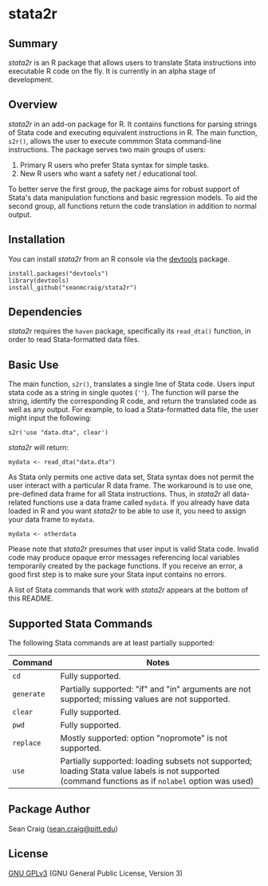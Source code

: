 # stata2r

## Summary
*stata2r* is an R package that allows users to translate Stata instructions into executable R code on the fly. It is currently in an alpha stage of development.

## Overview
*stata2r* in an add-on package for R. It contains functions for parsing strings of Stata code and executing equivalent instructions in R. The main function, `s2r()`, allows the user to execute commmon Stata command-line instructions. The package serves two main groups of users:

1. Primary R users who prefer Stata syntax for simple tasks.
2. New R users who want a safety net / educational tool.

To better serve the first group, the package aims for robust support of Stata's data manipulation functions and basic regression models. To aid the second group, all functions return the code translation in addition to normal output.

## Installation
You can install *stata2r* from an R console via the [devtools](https://github.com/hadley/devtools) package.
~~~~
install.packages("devtools")
library(devtools)
install_github("seanmcraig/stata2r")
~~~~

## Dependencies
*stata2r* requires the `haven` package, specifically its `read_dta()` function, in order to read Stata-formatted data files.

## Basic Use
The main function, `s2r()`, translates a single line of Stata code. Users input stata code as a string in single quotes (`''`). The function will parse the string, identify the corresponding R code, and return the translated code as well as any output. For example, to load a Stata-formatted data file, the user might input the following:
~~~~
s2r('use "data.dta", clear')
~~~~
*stata2r* will return:
~~~~
mydata <- read_dta("data.dta")
~~~~

As Stata only permits one active data set, Stata syntax does not permit the user interact with a particular R data frame. The workaround is to use one, pre-defined data frame for all Stata instructions. Thus, in *stata2r* all data-related functions use a data frame called `mydata`. If you already have data loaded in R and you want *stata2r* to be able to use it, you need to assign your data frame to `mydata`.
~~~~
mydata <- otherdata
~~~~

Please note that *stata2r* presumes that user input is valid Stata code. Invalid code may produce opaque error messages referencing local variables temporarily created by the package functions. If you receive an error, a good first step is to make sure your Stata input contains no errors.

A list of Stata commands that work with *stata2r* appears at the bottom of this README.


## Supported Stata Commands
The following Stata commands are at least partially supported:

Command | Notes
--- | ---
`cd` | Fully supported.
`generate` | Partially supported: "if" and "in" arguments are not supported; missing values are not supported.
`clear` | Fully supported.
`pwd` | Fully supported.
`replace` | Mostly supported: option "nopromote" is not supported.
`use` | Partially supported: loading subsets not supported; loading Stata value labels is not supported (command functions as if `nolabel` option was used)

## Package Author
Sean Craig ([sean.craig@pitt.edu](mailto:sean.craig@pitt.edu))

## License
[GNU GPLv3](https://www.gnu.org/licenses/gpl-3.0.txt) (GNU General Public License, Version 3)



